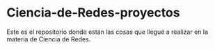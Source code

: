 # Ciencia-de-Redes-proyectos
Este es el repositorio donde están las cosas que llegué a realizar en la materia de Ciencia de Redes.
